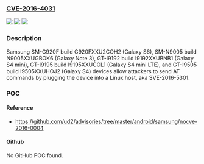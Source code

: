 ### [CVE-2016-4031](https://cve.mitre.org/cgi-bin/cvename.cgi?name=CVE-2016-4031)
![](https://img.shields.io/static/v1?label=Product&message=n%2Fa&color=blue)
![](https://img.shields.io/static/v1?label=Version&message=n%2Fa&color=blue)
![](https://img.shields.io/static/v1?label=Vulnerability&message=n%2Fa&color=brighgreen)

### Description

Samsung SM-G920F build G920FXXU2COH2 (Galaxy S6), SM-N9005 build N9005XXUGBOK6 (Galaxy Note 3), GT-I9192 build I9192XXUBNB1 (Galaxy S4 mini), GT-I9195 build I9195XXUCOL1 (Galaxy S4 mini LTE), and GT-I9505 build I9505XXUHOJ2 (Galaxy S4) devices allow attackers to send AT commands by plugging the device into a Linux host, aka SVE-2016-5301.

### POC

#### Reference
- https://github.com/ud2/advisories/tree/master/android/samsung/nocve-2016-0004

#### Github
No GitHub POC found.

